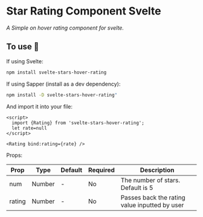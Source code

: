 # Star Rating Component Svelte

_A Simple on hover rating component for svelte._

## To use 🔧
If using Svelte:

```bash 
npm install svelte-stars-hover-rating
```

If using Sapper (install as a dev dependency):

```bash 
npm install -D svelte-stars-hover-rating"
```
  
And import it into your file:
```svelte
<script>
  import {Rating} from 'svelte-stars-hover-rating';
  let rate=null
</script>

<Rating bind:rating={rate} />
```

Props:

| Prop   | Type   | Default | Required | Description                                           |
| ------ | ------ | ------- | -------- | ----------------------------------------------------- |
| num    | Number | -       | No       | The number of stars. Default is 5                     |
| rating | Number | -       | No       | Passes back the rating value inputted by user         |

